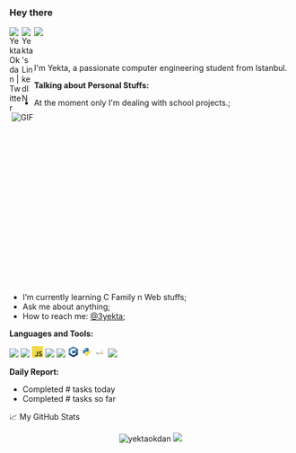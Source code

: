 ### Hey there 
<a href="https://twitter.com/3yekta">
  <img align="left" alt="Yekta Okdan | Twitter" width="22px" src="https://raw.githubusercontent.com/peterthehan/peterthehan/master/assets/twitter.svg" />
</a>

<a href="https://www.linkedin.com/in/yektaokdan/">
  <img align="left" alt="Yekta's LinkedIN" width="22px" src="https://raw.githubusercontent.com/peterthehan/peterthehan/master/assets/linkedin.svg" />
</a>



![](https://visitor-badge.glitch.me/badge?page_id=yektaokdan.yektaokdan)

<br />

I'm Yekta, a passionate computer engineering student from Istanbul.

  <img align="right" alt="GIF" src="https://media.giphy.com/media/HPu8bxH13Zr1sAHWe3/giphy.gif" width="500" height="320" />
  
**Talking about Personal Stuffs:**

- At the moment only I'm dealing with school projects.;
- I’m currently learning C Family n Web stuffs; 
- Ask me about anything;
- How to reach me: [@3yekta](https://www.instagram.com/3yekta/);

**Languages and Tools:**  

<code><img height="20" src="https://upload.wikimedia.org/wikipedia/commons/thumb/6/61/HTML5_logo_and_wordmark.svg/512px-HTML5_logo_and_wordmark.svg.png"></code>
<code><img height="20" src="https://upload.wikimedia.org/wikipedia/commons/thumb/d/d5/CSS3_logo_and_wordmark.svg/1200px-CSS3_logo_and_wordmark.svg.png"></code>
<code><img height="20" src="https://raw.githubusercontent.com/github/explore/80688e429a7d4ef2fca1e82350fe8e3517d3494d/topics/javascript/javascript.png"></code>
<code><img height="20" src="https://upload.wikimedia.org/wikipedia/commons/thumb/5/59/Visual_Studio_Icon_2019.svg/1200px-Visual_Studio_Icon_2019.svg.png"></code>
<code><img height="20" src="https://upload.wikimedia.org/wikipedia/commons/thumb/9/9a/Visual_Studio_Code_1.35_icon.svg/1024px-Visual_Studio_Code_1.35_icon.svg.png"></code>
<code><img height="20" src="https://raw.githubusercontent.com/github/explore/80688e429a7d4ef2fca1e82350fe8e3517d3494d/topics/cpp/cpp.png"></code>
<code><img height="20" src="https://raw.githubusercontent.com/github/explore/80688e429a7d4ef2fca1e82350fe8e3517d3494d/topics/python/python.png"></code>
<code><img height="20" src="https://raw.githubusercontent.com/github/explore/80688e429a7d4ef2fca1e82350fe8e3517d3494d/topics/mysql/mysql.png"></code>
<code><img height="20" src="https://upload.turkcewiki.org/wikipedia/commons/thumb/9/98/Apache_NetBeans_Logo.svg/1200px-Apache_NetBeans_Logo.svg.png"></code>


 **Daily Report:**
<!-- TODO-IST:START -->
  - Completed # tasks today           
  - Completed # tasks so far
<!-- TODO-IST:END -->






📈 My GitHub Stats

<p align="center"> 
<img height="160em" src="https://github-readme-stats.vercel.app/api?username=yektaokdan&theme=midnight-purple&show_icons=true" alt="yektaokdan" />
<img height="160em" src="https://github-readme-stats-eight-theta.vercel.app/api/top-langs/?username=yektaokdan&layout=compact&langs_count=8&theme=midnight-purple"/>
</p>

